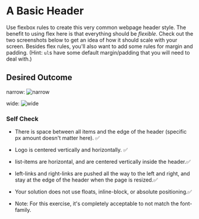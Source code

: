 # A Basic Header

Use flexbox rules to create this very common webpage header style. The benefit to using flex here is that everything should be _flexible_. Check out the two screenshots below to get an idea of how it should scale with your screen. Besides flex rules, you'll also want to add some rules for margin and padding. (Hint: `ul`s have some default margin/padding that you will need to deal with.)

## Desired Outcome

narrow:
![narrow](./desired-outcome-narrow.png)

wide: 
![wide](./desired-outcome-wide.png)

### Self Check
- There is space between all items and the edge of the header (specific px amount doesn't matter here). ✅
- Logo is centered vertically and horizontally. ✅
- list-items are horizontal, and are centered vertically inside the header.✅
- left-links and right-links are pushed all the way to the left and right, and stay at the edge of the header when the page is resized.✅
- Your solution does not use floats, inline-block, or absolute positioning.✅

- Note: For this exercise, it's completely acceptable to not match the font-family.